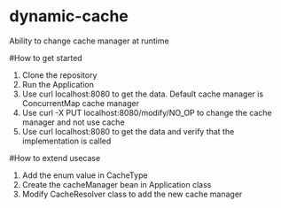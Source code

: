 # dynamic-cache
Ability to change cache manager at runtime

#How to get started
1. Clone the repository
2. Run the Application
3. Use curl localhost:8080 to get the data. Default cache manager is ConcurrentMap cache manager
4. Use curl -X PUT localhost:8080/modify/NO_OP to change the cache manager and not use cache
5. Use curl localhost:8080 to get the data and verify that the implementation is called

#How to extend usecase
1. Add the enum value in CacheType
2. Create the cacheManager bean in Application class
3. Modify CacheResolver class to add the new cache manager